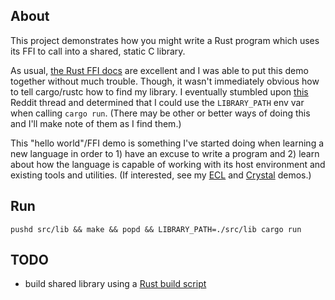## About
This project demonstrates how you might write a Rust program which uses its
FFI to call into a shared, static C library.

As usual, [the Rust FFI docs](https://doc.rust-lang.org/nomicon/ffi.html) are excellent and I was able to put this demo
together without much trouble. Though, it wasn't immediately obvious how to
tell cargo/rustc how to find my library. I eventually stumbled upon [this](https://old.reddit.com/r/rust/comments/39dckn/rust_ffi_can_i_pass_linker_flags_through_cargo/) Reddit
thread and determined that I could use the `LIBRARY_PATH` env var when calling
`cargo run`. (There may be other or better ways of doing this and I'll make
note of them as I find them.)

This "hello world"/FFI demo is something I've started doing when learning a new
language in order to 1) have an excuse to write a program and 2) learn about
how the language is capable of working with its host environment and existing
tools and utilities. (If interested, see my [ECL](https://github.com/ethagnawl/ecl-hello-r-lisp) and [Crystal](https://github.com/ethagnawl/crystal-c-interop-demo) demos.)

## Run
`pushd src/lib && make && popd && LIBRARY_PATH=./src/lib cargo run`

## TODO
- build shared library using a [Rust build script](https://doc.rust-lang.org/cargo/reference/build-scripts.html)
